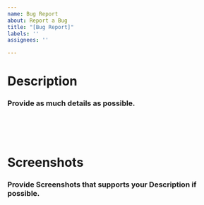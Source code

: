 ```yaml
---
name: Bug Report
about: Report a Bug
title: "[Bug Report]"
labels: ''
assignees: ''

---
```


# Description
### Provide as much details as possible.
<br>
<br>
<br>

# Screenshots
### Provide Screenshots that supports your Description if possible.
<br>
<br>
<br>
